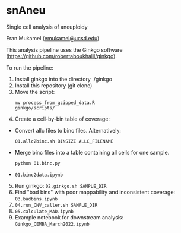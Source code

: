 # snAneu
Single cell analysis of aneuploidy

Eran Mukamel (emukamel@ucsd.edu)

This analysis pipeline uses the Ginkgo software (https://github.com/robertaboukhalil/ginkgo).

To run the pipeline:
1. Install ginkgo into the directory ./ginkgo
2. Install this repository (git clone)
3. Move the script: <p><code>mv process_from_gzipped_data.R ginkgo/scripts/</code></p>
4. Create a cell-by-bin table of coverage:
  - Convert allc files to binc files. Alternatively: <p> <code>01.allc2binc.sh BINSIZE ALLC_FILENAME</code></p>
  - Merge binc files into a table containing all cells for one sample. <p><code>python 01.binc.py</code></p>
  - <code>01.binc2data.ipynb</code>
5. Run ginkgo: <code>02.ginkgo.sh SAMPLE_DIR</code>
6. Find "bad bins" with poor mappability and inconsistent coverage: <code>03.badbins.ipynb</code>
7. <code>04.run_CNV_caller.sh SAMPLE_DIR</code>
8. <code>05.calculate_MAD.ipynb</code>
9. Example notebook for downstream analysis: <code>Ginkgo_CEMBA_March2022.ipynb</code>
    
